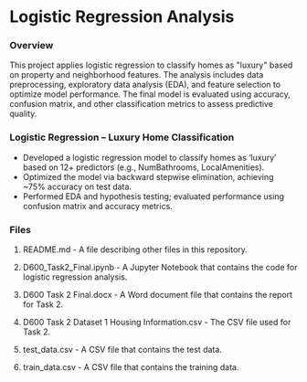 # Logistic Regression Analysis
### Overview
This project applies logistic regression to classify homes as "luxury" based on property and neighborhood features. The analysis includes data preprocessing, exploratory data analysis (EDA), and feature selection to optimize model performance. The final model is evaluated using accuracy, confusion matrix, and other classification metrics to assess predictive quality.

### Logistic Regression – Luxury Home Classification
-	Developed a logistic regression model to classify homes as ‘luxury’ based on 12+ predictors (e.g., NumBathrooms, LocalAmenities).
-	Optimized the model via backward stepwise elimination, achieving ~75% accuracy on test data.
-	Performed EDA and hypothesis testing; evaluated performance using confusion matrix and accuracy metrics.

### Files
1. README.md - A file describing other files in this repository.

2. D600_Task2_Final.ipynb - A Jupyter Notebook that contains the code for logistic regression analysis.

3. D600 Task 2 Final.docx - A Word document file that contains the report for Task 2.

4. D600 Task 2 Dataset 1 Housing Information.csv - The CSV file used for Task 2.

5. test_data.csv - A CSV file that contains the test data.

6. train_data.csv - A CSV file that contains the training data.
